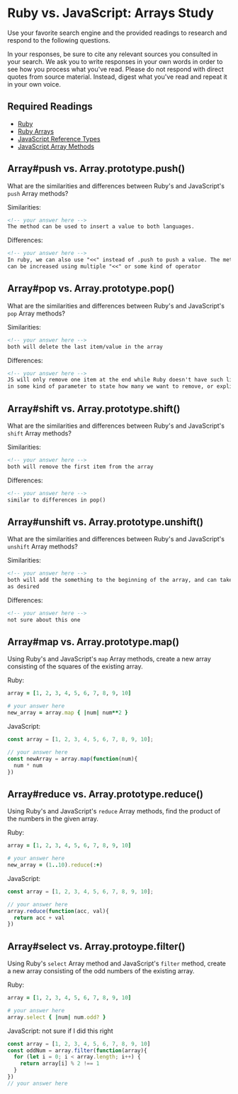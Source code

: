 # Ruby vs. JavaScript: Arrays Study

Use your favorite search engine and the provided readings to research and
respond to the following questions.

In your responses, be sure to cite any relevant sources you consulted in your
search. We ask you to write responses in your own words in order to see how you
process what you've read. Please do not respond with direct quotes from source
material. Instead, digest what you've read and repeat it in your own voice.

## Required Readings

-   [Ruby](https://github.com/ga-wdi-boston/ruby)
-   [Ruby Arrays](https://github.com/ga-wdi-boston/ruby-arrays)
-   [JavaScript Reference Types](https://github.com/ga-wdi-boston/js-reference-types)
-   [JavaScript Array Methods](https://github.com/ga-wdi-boston/js-array-methods)

## Array#push vs. Array.prototype.push()

What are the similarities and differences between Ruby's and JavaScript's `push`
Array methods?

Similarities:

```md
<!-- your answer here -->
The method can be used to insert a value to both languages.
```

Differences:

```md
<!-- your answer here -->
In ruby, we can also use "<<" instead of .push to push a value. The method is also not limited to one value, and
can be increased using multiple "<<" or some kind of operator
```

## Array#pop vs. Array.prototype.pop()

What are the similarities and differences between Ruby's and JavaScript's `pop`
Array methods?

Similarities:

```md
<!-- your answer here -->
both will delete the last item/value in the array
```

Differences:

```md
<!-- your answer here -->
JS will only remove one item at the end while Ruby doesn't have such limitations; we can pass
in some kind of parameter to state how many we want to remove, or explicitly state what we want to remove.
```

## Array#shift vs. Array.prototype.shift()

What are the similarities and differences between Ruby's and JavaScript's
`shift` Array methods?

Similarities:

```md
<!-- your answer here -->
both will remove the first item from the array
```

Differences:

```md
<!-- your answer here -->
similar to differences in pop()
```

## Array#unshift vs. Array.prototype.unshift()

What are the similarities and differences between Ruby's and JavaScript's
`unshift` Array methods?

Similarities:

```md
<!-- your answer here -->
both will add the something to the beginning of the array, and can take as many arguments
as desired
```

Differences:

```md
<!-- your answer here -->
not sure about this one
```

## Array#map vs. Array.prototype.map()

Using Ruby's and JavaScript's `map` Array methods, create a new array consisting
of the squares of the existing array.

Ruby:

```ruby
array = [1, 2, 3, 4, 5, 6, 7, 8, 9, 10]

# your answer here
new_array = array.map { |num| num**2 }
```

JavaScript:

```javascript
const array = [1, 2, 3, 4, 5, 6, 7, 8, 9, 10];

// your answer here
const newArray = array.map(function(num){
  num * num
})
```

## Array#reduce vs. Array.prototype.reduce()

Using Ruby's and JavaScript's `reduce` Array methods, find the product of the
numbers in the given array.

Ruby:

```ruby
array = [1, 2, 3, 4, 5, 6, 7, 8, 9, 10]

# your answer here
new_array = (1..10).reduce(:+)
```

JavaScript:

```javascript
const array = [1, 2, 3, 4, 5, 6, 7, 8, 9, 10];

// your answer here
array.reduce(function(acc, val){
  return acc + val
})
```

## Array#select vs. Array.protoype.filter()

Using Ruby's `select` Array method and JavaScript's `filter` method, create a
new array consisting of the odd numbers of the existing array.

Ruby:

```ruby
array = [1, 2, 3, 4, 5, 6, 7, 8, 9, 10]

# your answer here
array.select { |num| num.odd? }
```

JavaScript:
not sure if I did this right
```javascript
const array = [1, 2, 3, 4, 5, 6, 7, 8, 9, 10]
const oddNum = array.filter(function(array){
  for (let i = 0; i < array.length; i++) {
    return array[i] % 2 !== 1
  }
})
// your answer here
```
